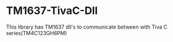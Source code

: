 # TM1637-TivaC-Dll
This library has TM1637 dll's to communicate between with Tiva C series(TM4C123GH6PM) 

